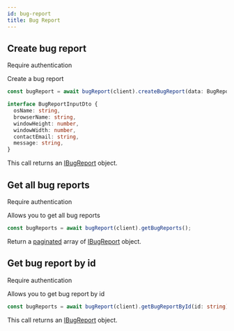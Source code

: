 ```yaml
---
id: bug-report
title: Bug Report
---
```


## Create bug report

<span class="badge badge--warning">Require authentication</span>

Create a bug report

```ts
const bugReport = await bugReport(client).createBugReport(data: BugReportInputDto);
```

```ts
interface BugReportInputDto {
  osName: string,
  browserName: string,
  windowHeight: number,
  windowWidth: number,
  contactEmail: string,
  message: string,
}
```
This call returns an [IBugReport](bug-report-types#ibugreport) object.

## Get all bug reports

<span class="badge badge--warning">Require authentication</span>

Allows you to get all bug reports

```ts
const bugReports = await bugReport(client).getBugReports();
```

Return a [paginated](pagination#pagination) array of [IBugReport](bug-report-types#ibugreport) object.

## Get bug report by id

<span class="badge badge--warning">Require authentication</span>

Allows you to get bug report by id

```ts
const bugReports = await bugReport(client).getBugReportById(id: string);
```

This call returns an [IBugReport](bug-report-types#ibugreport) object.